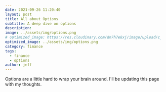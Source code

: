 ```yaml
---
date: 2021-09-26 11:20:40
layout: post
title: All about Options
subtitle: A deep dive on options
description: 
image: ../assets/img/options.png
# optimized_image: https://res.cloudinary.com/dm7h7e8xj/image/upload/c_scale,w_380/v1506079212/jekflix-capa_vfhuzh.png
optimized_image: ../assets/img/options.png
category: finance
tags:
  - finance
  - options
author: jeff
---
```


Options are a little hard to wrap your brain around. I'll be updating this page with my thoughts.

